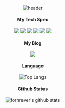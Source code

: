 <div align="center">

![header](https://capsule-render.vercel.app/api?type=waving&color=53C14B&height=150&section=header&text=forhrever&fontColor=ffffff&height=250&fontSize=70&animation=fadeIn&fontAlignY=55)


<h4>My Tech Spec</h4>

<img src="https://img.shields.io/badge/Javascript-F7DF1E?style=for-the-badge&logo=Javascript&logoColor=white"/> <img src="https://img.shields.io/badge/Typescript-007ACC?style=for-the-badge&logo=Typescript&logoColor=white"/> <img src="https://img.shields.io/badge/React-61DAFB?style=for-the-badge&logo=React&logoColor=white"/> <img src="https://img.shields.io/badge/HTML-E34F26?style=for-the-badge&logo=HTML5&logoColor=white"/> <img src="https://img.shields.io/badge/CSS-1572B6?style=for-the-badge&logo=css3&logoColor=white"/> <img src="https://img.shields.io/badge/Node.js-339933?style=for-the-badge&logo=Node.js&logoColor=white"/>

<h4>My Blog</h4>
<a href="https://velog.io/@forhrever"><img src="https://img.shields.io/badge/Velog-20C997?style=for-the-badge&logo=Velog&logoColor=white"/></a>

<h4>Language</h4>
  
![Top Langs](https://github-readme-stats.vercel.app/api/top-langs/?username=forhrever&theme=radical&hide=jupyter%20notebook)

<h4>Github Status</h4>

![forhrever's github stats](https://github-readme-stats.vercel.app/api?username=forhrever&show_icons=true)

</div>
